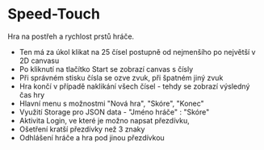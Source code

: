 # Speed-Touch
Hra na postřeh a rychlost prstů hráče.
 - Ten má za úkol klikat na 25 čísel postupně od nejmenšího po největší v 2D canvasu
 - Po kliknutí na tlačítko Start se zobrazí canvas s čísly
 - Při správném stisku čísla se ozve zvuk, při špatném jiný zvuk
 - Hra končí v případě naklikání všech čísel - tehdy se zobrazí výsledný čas hry
 - Hlavní menu s možnostmi "Nová hra", "Skóre", "Konec"
 - Využití Storage pro JSON data - "Jméno hráče" : "Skóre"
 - Aktivita Login, ve které je možno napsat přezdívku,
 - Ošetření kratší přezdívky než 3 znaky
 - Odhlášení hráče a hra pod jinou přezdívkou

